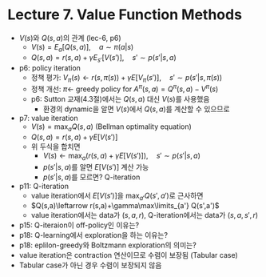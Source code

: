 # Lecture 7. Value Function Methods

- $V(s)$와 $Q(s,a)$의 관계 (lec-6, p6)
  - $V(s) = E_a[Q(s,a)],\quad a\sim \pi(a|s)$
  - $Q(s,a) = r(s,a) + \gamma E_{s'}[V(s')],\quad s'\sim p(s'|s,a)$
- p6: policy iteration  
  - 정책 평가:
  $V_\pi(s)\leftarrow r(s,\pi(s))+\gamma E\left[V_\pi(s')\right], \quad s'\sim p(s'|s,\pi(s))$   
  - 정책 개선:
  $\pi\leftarrow$ greedy policy for $A^\pi(s,a)=Q^\pi(s,a)-V^\pi(s)$
  - p6: Sutton 교재(4.3절)에서는 $Q(s,a)$ 대신 $V(s)$를 사용했음  
    - 환경의 dynamic을 알면 $V(s)$에서 $Q(s,a)$를 계산할 수 있으므로 
- p7: value iteration
  - $V(s) = \max_{a}Q(s,a)$ (Bellman optimality equation)
  - $Q(s,a)=r(s,a)+\gamma E[V(s')]$
  - 위 두식을 합치면
    - $V(s)\leftarrow \max_{a} \left( r(s,a)+\gamma E[V(s')] \right),\quad s'\sim p(s'|s,a)$    
    - $p(s'|s,a)$를 알면 $E[V(s')]$ 계산 가능
    - $p(s'|s,a)$를 모르면? Q-iteration
- p11: Q-iteration
  - value iteration에서 $E[V(s')]$을 $\max_{a'} Q(s',a')$로 근사하면   
  - $Q(s,a)\leftarrow r(s,a)+\gamma\max\limits_{a'} Q(s',a')$
  - value iteration에서는 data가 $(s,a,r)$, Q-iteration에서는 data가 $(s,a,s',r)$
- p15: Q-iteraion이 off-policy인 이유는?
- p18: Q-learning에서 exploration을 하는 이유는?
- p18: eplilon-greedy와 Boltzmann exploration의 의미는?
- value iteration은 contraction 연산이므로 수렴이 보장됨 (Tabular case)
- Tabular case가 아닌 경우 수렴이 보장되지 않음
  


